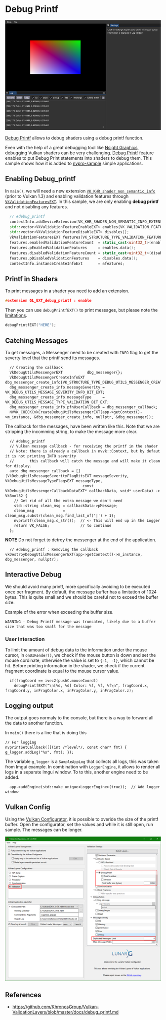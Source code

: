 # Debug Printf

![img](docs/printf.png)

[Debug Printf](https://github.com/KhronosGroup/Vulkan-ValidationLayers/blob/master/docs/debug_printf.md) allows to debug shaders using a debug printf function. 

Even with the help of a great debugging tool like [Nsight Graphics](https://developer.nvidia.com/nsight-graphics), debugging Vulkan shaders can be very challenging. [Debug Printf](https://github.com/KhronosGroup/Vulkan-ValidationLayers/blob/master/docs/debug_printf.md) feature enables  to put Debug Print statements into shaders to debug them. This sample shows how it is added to [nvpro-sample](https://github.com/nvpro-samples) simple applications.




## Enabling Debug_printf

In `main()`, we will need a new extension [`VK_KHR_shader_non_semantic_info`](https://www.khronos.org/registry/vulkan/specs/1.2-extensions/man/html/VK_KHR_shader_non_semantic_info.html) (prior to Vulkan 1.3) and enabling validation features through [`VkValidationFeaturesEXT`](https://www.khronos.org/registry/vulkan/specs/1.2-extensions/man/html/VkValidationFeaturesEXT.html). In this sample, we are only enabling **debug printf** and not disabling any features.

````cpp
  // #debug_printf
  contextInfo.addDeviceExtension(VK_KHR_SHADER_NON_SEMANTIC_INFO_EXTENSION_NAME);
  std::vector<VkValidationFeatureEnableEXT> enables{VK_VALIDATION_FEATURE_ENABLE_DEBUG_PRINTF_EXT};
  std::vector<VkValidationFeatureDisableEXT> disables{};
  VkValidationFeaturesEXT features{VK_STRUCTURE_TYPE_VALIDATION_FEATURES_EXT};
  features.enabledValidationFeatureCount  = static_cast<uint32_t>(enables.size());
  features.pEnabledValidationFeatures     = enables.data();
  features.disabledValidationFeatureCount = static_cast<uint32_t>(disables.size());
  features.pDisabledValidationFeatures    = disables.data();
  contextInfo.instanceCreateInfoExt       = &features;
````

## Printf in Shaders

To print messages in a shader you need to add an extension.

````cpp
#extension GL_EXT_debug_printf : enable 
````

Then you can use `debugPrintfEXT()` to print messages, but please note the [limitations](https://github.com/KhronosGroup/Vulkan-ValidationLayers/blob/master/docs/debug_printf.md).

````cpp
debugPrintfEXT("HERE");
````

## Catching Messages

To get messages, a Messenger need to be created with `INFO` flag to get the severty level that the printf send its messages. 

```
  // Creating the callback
  VkDebugUtilsMessengerEXT           dbg_messenger{};
  VkDebugUtilsMessengerCreateInfoEXT dbg_messenger_create_info{VK_STRUCTURE_TYPE_DEBUG_UTILS_MESSENGER_CREATE_INFO_EXT};
  dbg_messenger_create_info.messageSeverity = VK_DEBUG_UTILS_MESSAGE_SEVERITY_INFO_BIT_EXT;
  dbg_messenger_create_info.messageType     = VK_DEBUG_UTILS_MESSAGE_TYPE_VALIDATION_BIT_EXT;
  dbg_messenger_create_info.pfnUserCallback = dbg_messenger_callback;
  NVVK_CHECK(vkCreateDebugUtilsMessengerEXT(app->getContext()->m_instance, &dbg_messenger_create_info, nullptr, &dbg_messenger));
  ```

The callback for the messages, have been written like this. Note that we are stripping the incomming string, to make the message more clear.

```
  // #debug_printf
  // Vulkan message callback - for receiving the printf in the shader
  // Note: there is already a callback in nvvk::Context, but by defaut it is not printing INFO severity
  //       this callback will catch the message and will make it clean for display.
  auto dbg_messenger_callback = [](VkDebugUtilsMessageSeverityFlagBitsEXT messageSeverity, VkDebugUtilsMessageTypeFlagsEXT messageType,
                                   const VkDebugUtilsMessengerCallbackDataEXT* callbackData, void* userData) -> VkBool32 {
    // Get rid of all the extra message we don't need
    std::string clean_msg = callbackData->pMessage;
    clean_msg             = clean_msg.substr(clean_msg.find_last_of('|') + 1);
    nvprintf(clean_msg.c_str());  // <- This will end up in the Logger
    return VK_FALSE;              // to continue
  };
  ``` 

  **NOTE** Do not forget to detroy the messenger at the end of the application.

  ```
    // #debug_printf : Removing the callback
  vkDestroyDebugUtilsMessengerEXT(app->getContext()->m_instance, dbg_messenger, nullptr);
  ```



## Interactive Debug

We should avoid many printf, more specifically avoiding to be executed once per fragment. By default, the message buffer has a limitation of 1024 bytes. This is quite small and we should be careful not to exceed the buffer size.

Example of the error when exceeding the buffer size.

````
WARNING - Debug Printf message was truncated, likely due to a buffer size that was too small for the message
````

### User Interaction

To limit the amount of debug data to the information under the mouse cursor, in `onUIRender()`, we check if the mouse button is down and set the mouse cordinate, otherwise the value is set to `{-1, -1}`, which cannot be hit. Before printing information in the shader, we check if the current fragment coordinate is equal to the mouse cursor value.

```
  if(fragCoord == ivec2(pushC.mouseCoord))
    debugPrintfEXT("\n[%d, %d] Color: %f, %f, %f\n", fragCoord.x, fragCoord.y, inFragColor.x, inFragColor.y, inFragColor.z);
```

## Logging output

The output goes normaly to the console, but there is a way to forward all the data to another function. 

In `main()` there is a line that is doing this

```
// For logging
nvprintSetCallback([](int /*level*/, const char* fmt) { g_logger.addLog("%s", fmt); });
```  

The variable `g_logger` is a `SampleAppLog` that collects all logs, this was taken from Imgui example. In combination with `LoggerEngine`, it allows to render all logs in a separate Imgui window. To to this, another engine need to be added.

```
  app->addEngine(std::make_unique<LoggerEngine>(true));  // Add logger window
```


## Vulkan Config

Using the [Vulkan Configurator](https://vulkan.lunarg.com/doc/view/1.2.135.0/windows/vkconfig.html), it is possible to overide the size of the printf buffer. Open the configurator, set the values and while it is still open, run sample. The messages can be longer.

![](docs/vkconfig.png)

## References

* <https://github.com/KhronosGroup/Vulkan-ValidationLayers/blob/master/docs/debug_printf.md>
